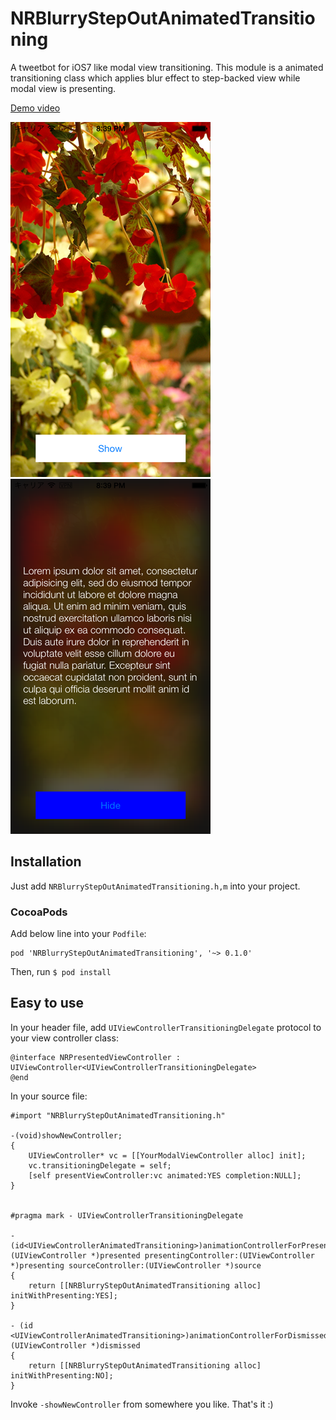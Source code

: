 NRBlurryStepOutAnimatedTransitioning
====================================

A tweetbot for iOS7 like modal view transitioning.
This module is a animated transitioning class which applies blur effect to step-backed view while modal view is presenting.

[Demo video](http://www.youtube.com/watch?v=DBhdKHwaGyw)

![Screenshot01](./Sample/screenshot1.png)
![Screenshot02](./Sample/screenshot2.png)

## Installation

Just add `NRBlurryStepOutAnimatedTransitioning.h,m` into your project.

### CocoaPods

Add below line into your `Podfile`:

	pod 'NRBlurryStepOutAnimatedTransitioning', '~> 0.1.0'

Then, run `$ pod install`


## Easy to use

In your header file, add `UIViewControllerTransitioningDelegate` protocol to your view controller class:

    @interface NRPresentedViewController : UIViewController<UIViewControllerTransitioningDelegate>
    @end

In your source file:

    #import "NRBlurryStepOutAnimatedTransitioning.h"

    -(void)showNewController;
    {
        UIViewController* vc = [[YourModalViewController alloc] init];
        vc.transitioningDelegate = self;
        [self presentViewController:vc animated:YES completion:NULL];
    }
    
    
    #pragma mark - UIViewControllerTransitioningDelegate
    
    - (id<UIViewControllerAnimatedTransitioning>)animationControllerForPresentedController:(UIViewController *)presented presentingController:(UIViewController *)presenting sourceController:(UIViewController *)source
    {
        return [[NRBlurryStepOutAnimatedTransitioning alloc] initWithPresenting:YES];
    }
    
    - (id <UIViewControllerAnimatedTransitioning>)animationControllerForDismissedController:(UIViewController *)dismissed
    {
        return [[NRBlurryStepOutAnimatedTransitioning alloc] initWithPresenting:NO];
    }

Invoke `-showNewController` from somewhere you like.
That's it :)


